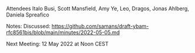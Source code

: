 Attendees Italo Busi, Scott Mansfield, Amy Ye, Leo, Dragos, Jonas Ahlberg, Daniela Spreafico

Notes:
Discussed: https://github.com/samans/draft-ybam-rfc8561bis/blob/main/minutes/2022-05-05.md

Next Meeting: 12 May 2022 at Noon CEST
